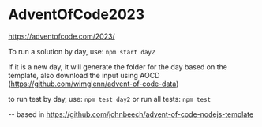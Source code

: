 # AdventOfCode2023
https://adventofcode.com/2023/


To run a solution by day, use:
`npm start day2`

If it is a new day, it will generate the folder for the day based on the template, also download the input using AOCD (https://github.com/wimglenn/advent-of-code-data)

to run test by day, use:
`npm test day2`
or run all tests:
`npm test`

--
based in https://github.com/johnbeech/advent-of-code-nodejs-template